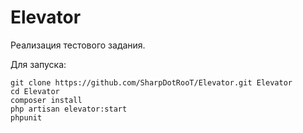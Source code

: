 # Elevator
Реализация тестового задания.

Для запуска:

    git clone https://github.com/SharpDotRooT/Elevator.git Elevator
    cd Elevator
    composer install
    php artisan elevator:start
    phpunit

